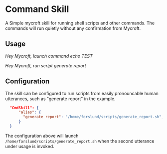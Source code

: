 Command Skill
=====================

A Simple mycroft skill for running shell scripts and other commands. The commands will run quietly without any confirmation from Mycroft.

## Usage

*Hey Mycroft, launch command echo TEST*

*Hey Mycroft, run script generate report*

## Configuration

The skill can be configured to run scripts from easily pronouncable human utterances, such as "generate report" in the example.

```json
  "CmdSkill": {
      "alias": {
        "generate report": "/home/forslund/scripts/generate_report.sh",
      }
  }
```

The configuration above will launch `/home/forslund/scripts/generate_report.sh` when the second utterance under usage is invoked.
